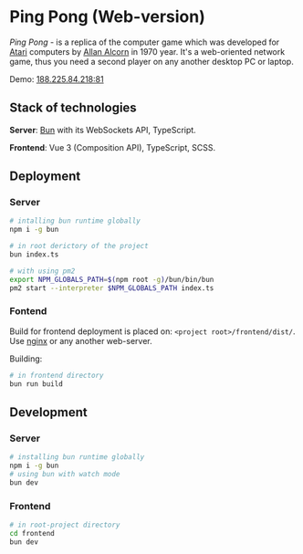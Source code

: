 # Ping Pong (Web-version)

_Ping Pong_ - is a replica of the computer game which was developed for [Atari](https://en.wikipedia.org/wiki/Atari,_Inc.) computers by [Allan Alcorn](https://en.wikipedia.org/wiki/Allan_Alcorn) in 1970 year. It's a web-oriented network game, thus you need a second player on any another desktop PC or laptop.

Demo: [188.225.84.218:81](http://188.225.84.218:81/)

## Stack of technologies

**Server**: [Bun](https://bun.sh/docs/api/websockets) with its WebSockets API, TypeScript.

**Frontend**: Vue 3 (Composition API), TypeScript, SCSS.

## Deployment

### Server

```bash
# intalling bun runtime globally
npm i -g bun

# in root derictory of the project
bun index.ts

# with using pm2
export NPM_GLOBALS_PATH=$(npm root -g)/bun/bin/bun
pm2 start --interpreter $NPM_GLOBALS_PATH index.ts
```

### Fontend

Build for frontend deployment is placed on: `<project root>/frontend/dist/`. Use [nginx](https://www.nginx.com/) or any another web-server.

Building:

```bash
# in frontend directory
bun run build
```

## Development

### Server

```bash
# installing bun runtime globally
npm i -g bun
# using bun with watch mode
bun dev
```

### Frontend

```bash
# in root-project directory
cd frontend
bun dev
```

